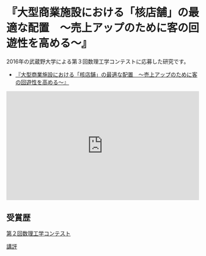 # 『大型商業施設における「核店舗」の最適な配置　～売上アップのために客の回遊性を高める～』

2016年の武蔵野大学による第３回数理工学コンテストに応募した研究です。

- [『大型商業施設における「核店舗」の最適な配置　～売上アップのために客の回遊性を高める～』](https://www.musashino-u.ac.jp/academics/pdf/%E5%84%AA%E7%A7%80%E8%B3%9E_%E6%9D%B1%E4%BA%AC%E5%A4%A7%E5%AD%A6%E6%95%99%E8%82%B2%E5%AD%A6%E9%83%A8%E9%99%84%E5%B1%9E%E4%B8%AD%E7%AD%89%E6%95%99%E8%82%B2%E5%AD%A6%E6%A0%A1.pdf)

<div style="position: relative; width: 100%; height: 0; padding-bottom: 56.25%;">
  <iframe src="https://www.musashino-u.ac.jp/academics/pdf/%E5%84%AA%E7%A7%80%E8%B3%9E_%E6%9D%B1%E4%BA%AC%E5%A4%A7%E5%AD%A6%E6%95%99%E8%82%B2%E5%AD%A6%E9%83%A8%E9%99%84%E5%B1%9E%E4%B8%AD%E7%AD%89%E6%95%99%E8%82%B2%E5%AD%A6%E6%A0%A1.pdf" style="position: absolute; top: 0; left: 0; width: 100%; height: 100%;" frameborder="0"></iframe>
</div>

## 受賞歴

[第２回数理工学コンテスト](https://www.musashino-u.ac.jp/academics/faculty/engineering/mathematical_engineering/mathematical_engineering_contest.html)

[講評](https://www.musashino-u.ac.jp/academics/pdf/%E2%98%85(%E4%BF%AE%E6%AD%A3)%E5%84%AA%E7%A7%80_%E8%AC%9B%E8%A9%95.pdf)
